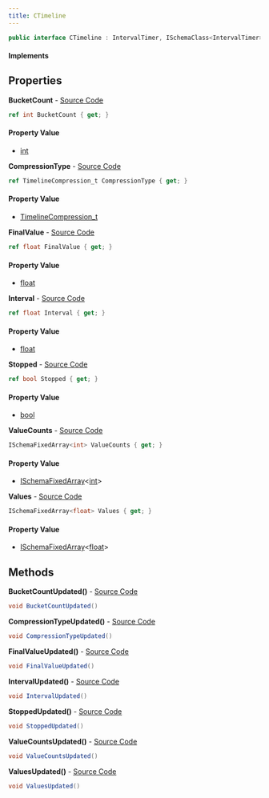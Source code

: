 ```yaml
---
title: CTimeline
---
```


```csharp
public interface CTimeline : IntervalTimer, ISchemaClass<IntervalTimer>, ISchemaClass<CTimeline>, ISchemaField, ISchemaClass, INativeHandle
```

#### Implements

## Properties

**BucketCount** - [Source Code](https://github.com/swiftly-solution/swiftlys2/blob/main/managed/src/SwiftlyS2.Generated/Schemas/Interfaces/CTimeline.cs#L20)

```csharp
ref int BucketCount { get; }
```

#### Property Value

- [int](https://learn.microsoft.com/dotnet/api/system.int32)

**CompressionType** - [Source Code](https://github.com/swiftly-solution/swiftlys2/blob/main/managed/src/SwiftlyS2.Generated/Schemas/Interfaces/CTimeline.cs#L26)

```csharp
ref TimelineCompression_t CompressionType { get; }
```

#### Property Value

- [TimelineCompression_t](/docs/api/shared/schemadefinitions/timelinecompression_t)

**FinalValue** - [Source Code](https://github.com/swiftly-solution/swiftlys2/blob/main/managed/src/SwiftlyS2.Generated/Schemas/Interfaces/CTimeline.cs#L24)

```csharp
ref float FinalValue { get; }
```

#### Property Value

- [float](https://learn.microsoft.com/dotnet/api/system.single)

**Interval** - [Source Code](https://github.com/swiftly-solution/swiftlys2/blob/main/managed/src/SwiftlyS2.Generated/Schemas/Interfaces/CTimeline.cs#L22)

```csharp
ref float Interval { get; }
```

#### Property Value

- [float](https://learn.microsoft.com/dotnet/api/system.single)

**Stopped** - [Source Code](https://github.com/swiftly-solution/swiftlys2/blob/main/managed/src/SwiftlyS2.Generated/Schemas/Interfaces/CTimeline.cs#L28)

```csharp
ref bool Stopped { get; }
```

#### Property Value

- [bool](https://learn.microsoft.com/dotnet/api/system.boolean)

**ValueCounts** - [Source Code](https://github.com/swiftly-solution/swiftlys2/blob/main/managed/src/SwiftlyS2.Generated/Schemas/Interfaces/CTimeline.cs#L18)

```csharp
ISchemaFixedArray<int> ValueCounts { get; }
```

#### Property Value

- [ISchemaFixedArray](/docs/api/shared/schemas/ischemafixedarray-1)<[int](https://learn.microsoft.com/dotnet/api/system.int32)>

**Values** - [Source Code](https://github.com/swiftly-solution/swiftlys2/blob/main/managed/src/SwiftlyS2.Generated/Schemas/Interfaces/CTimeline.cs#L16)

```csharp
ISchemaFixedArray<float> Values { get; }
```

#### Property Value

- [ISchemaFixedArray](/docs/api/shared/schemas/ischemafixedarray-1)<[float](https://learn.microsoft.com/dotnet/api/system.single)>

## Methods

**BucketCountUpdated()** - [Source Code](https://github.com/swiftly-solution/swiftlys2/blob/main/managed/src/SwiftlyS2.Generated/Schemas/Interfaces/CTimeline.cs#L32)

```csharp
void BucketCountUpdated()
```

**CompressionTypeUpdated()** - [Source Code](https://github.com/swiftly-solution/swiftlys2/blob/main/managed/src/SwiftlyS2.Generated/Schemas/Interfaces/CTimeline.cs#L35)

```csharp
void CompressionTypeUpdated()
```

**FinalValueUpdated()** - [Source Code](https://github.com/swiftly-solution/swiftlys2/blob/main/managed/src/SwiftlyS2.Generated/Schemas/Interfaces/CTimeline.cs#L34)

```csharp
void FinalValueUpdated()
```

**IntervalUpdated()** - [Source Code](https://github.com/swiftly-solution/swiftlys2/blob/main/managed/src/SwiftlyS2.Generated/Schemas/Interfaces/CTimeline.cs#L33)

```csharp
void IntervalUpdated()
```

**StoppedUpdated()** - [Source Code](https://github.com/swiftly-solution/swiftlys2/blob/main/managed/src/SwiftlyS2.Generated/Schemas/Interfaces/CTimeline.cs#L36)

```csharp
void StoppedUpdated()
```

**ValueCountsUpdated()** - [Source Code](https://github.com/swiftly-solution/swiftlys2/blob/main/managed/src/SwiftlyS2.Generated/Schemas/Interfaces/CTimeline.cs#L31)

```csharp
void ValueCountsUpdated()
```

**ValuesUpdated()** - [Source Code](https://github.com/swiftly-solution/swiftlys2/blob/main/managed/src/SwiftlyS2.Generated/Schemas/Interfaces/CTimeline.cs#L30)

```csharp
void ValuesUpdated()
```

